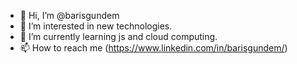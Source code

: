 - 👋 Hi, I’m @barisgundem
- 👀 I’m interested in new technologies.
- 🌱 I’m currently learning js and cloud computing.
- 📫 How to reach me (https://www.linkedin.com/in/barisgundem/)

<!---
barisgundem/barisgundem is a ✨ special ✨ repository because its `README.md` (this file) appears on your GitHub profile.
You can click the Preview link to take a look at your changes.
--->

